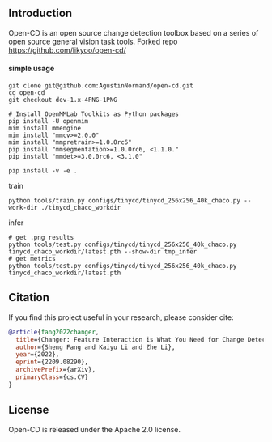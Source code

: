 ## Introduction
Open-CD is an open source change detection toolbox based on a series of open source general vision task tools.
Forked repo https://github.com/likyoo/open-cd/

#### simple usage

```
git clone git@github.com:AgustinNormand/open-cd.git
cd open-cd
git checkout dev-1.x-4PNG-1PNG
```

```
# Install OpenMMLab Toolkits as Python packages
pip install -U openmim
mim install mmengine
mim install "mmcv>=2.0.0"
mim install "mmpretrain>=1.0.0rc6"
pip install "mmsegmentation>=1.0.0rc6, <1.1.0."
pip install "mmdet>=3.0.0rc6, <3.1.0"

pip install -v -e .
```

train
```
python tools/train.py configs/tinycd/tinycd_256x256_40k_chaco.py --work-dir ./tinycd_chaco_workdir
```
infer
```
# get .png results
python tools/test.py configs/tinycd/tinycd_256x256_40k_chaco.py  tinycd_chaco_workdir/latest.pth --show-dir tmp_infer
# get metrics
python tools/test.py configs/tinycd/tinycd_256x256_40k_chaco.py  tinycd_chaco_workdir/latest.pth
```

## Citation

If you find this project useful in your research, please consider cite:

```bibtex
@article{fang2022changer,
  title={Changer: Feature Interaction is What You Need for Change Detection}, 
  author={Sheng Fang and Kaiyu Li and Zhe Li},
  year={2022},
  eprint={2209.08290},
  archivePrefix={arXiv},
  primaryClass={cs.CV}
}
```

## License

Open-CD is released under the Apache 2.0 license.
